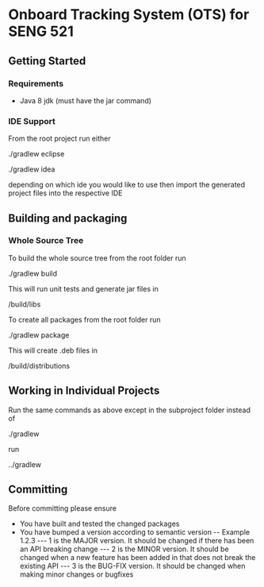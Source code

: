 # Onboard Tracking System (OTS) for SENG 521

## Getting Started

### Requirements
- Java 8 jdk (must have the jar command)

### IDE Support
From the root project run either

   ./gradlew eclipse

   ./gradlew idea

depending on which ide you would like to use then import the generated
project files into the respective IDE

## Building and packaging

### Whole Source Tree
To build the whole source tree from the root folder run

   ./gradlew build

This will run unit tests and generate jar files in

   <subproject>/build/libs

To create all packages from the root folder run

   ./gradlew package

This will create .deb files in

   <subproject>/build/distributions


## Working in Individual Projects
Run the same commands as above except in the subproject folder instead of

   ./gradlew

run

   ../gradlew

## Committing
Before committing please ensure
- You have built and tested the changed packages
- You have bumped a version according to semantic version
-- Example 1.2.3
--- 1 is the MAJOR version. It should be changed if there has been an API breaking change
--- 2 is the MINOR version. It should be changed when a new feature has been added in that does not break the existing API
--- 3 is the BUG-FIX version. It should be changed when making minor changes or bugfixes